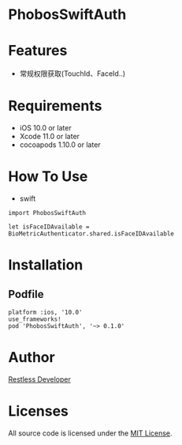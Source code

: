 PhobosSwiftAuth
================
# Features
- 常规权限获取(TouchId、FaceId..)


# Requirements
- iOS 10.0 or later
- Xcode 11.0 or later
- cocoapods 1.10.0 or later


# How To Use
- swift

```
import PhobosSwiftAuth

let isFaceIDAvailable = BioMetricAuthenticator.shared.isFaceIDAvailable
```

# Installation
## Podfile

```
platform :ios, '10.0'
use_frameworks!
pod 'PhobosSwiftAuth', '~> 0.1.0'
```


# Author
[Restless Developer](https://github.com/restlesscode)



# Licenses
All source code is licensed under the [MIT License](../../LICENSE).
